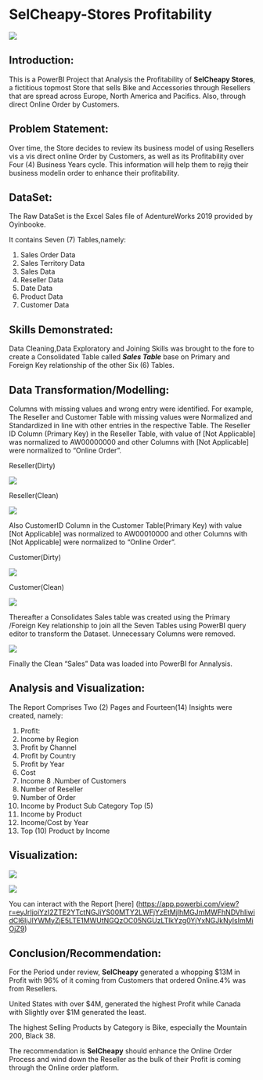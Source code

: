 # SelCheapy-Stores Profitability

![](SelCheapy_Stores.jpg)

## Introduction:
This is a PowerBI Project that Analysis the Profitability of **SelCheapy Stores**, a fictitious topmost Store that sells Bike and Accessories through Resellers that are spread across Europe, North America and Pacifics. Also, through direct Online Order by Customers.

## Problem Statement:
Over time, the Store decides to review its business model of using Resellers vis a vis direct online Order by Customers, as well as its Profitability over Four (4) Business Years cycle. This information will help them to rejig their business modelin order to enhance their profitability.

## DataSet:
The Raw DataSet is the Excel Sales file of  AdentureWorks 2019 provided by Oyinbooke.

It contains Seven (7) Tables,namely:
1.  Sales Order Data
2.  Sales Territory Data
3.  Sales Data
4.  Reseller Data
5.  Date Data
6.  Product Data
7.  Customer Data

## Skills Demonstrated:
Data Cleaning,Data Exploratory and Joining Skills was brought to the fore to create a Consolidated Table called **_Sales Table_** base on Primary and Foreign Key relationship of the other Six (6) Tables.

## Data Transformation/Modelling:
Columns with missing values and wrong entry were identified. For example, The Reseller and Customer Table with missing values were Normalized and Standardized in line with other entries in the respective Table.
The Reseller ID Column (Primary Key) in the Reseller Table, with value of [Not Applicable] was normalized to AW00000000 and other Columns with [Not Applicable] were normalized to “Online Order”.

Reseller(Dirty) 

![](Reseller_Table_Dirty.png)

Reseller(Clean)

![](Reseller_Cleaned.png)

Also  CustomerID Column  in the Customer Table(Primary Key) with value [Not Applicable] was normalized to AW00010000 and other Columns with [Not Applicable] were
normalized to “Online Order”.

Customer(Dirty)

![](Customer_Table_Dirty.png) 

Customer(Clean)

![](Customer_Table_Cleaned.png) 

Thereafter a Consolidates Sales table was created using the Primary /Foreign Key relationship to join all the Seven Tables using PowerBI query editor to transform the Dataset. Unnecessary Columns were removed.

![](Model_After_Joining.png)


Finally the Clean “Sales” Data was loaded into PowerBI for Annalysis.

## Analysis and Visualization:
The Report Comprises Two (2) Pages and Fourteen(14) Insights were created, namely:
1. Profit: 
2. Income by Region
3. Profit by Channel
4. Profit by Country
5. Profit by Year
6. Cost
7. Income
8 .Number of Customers
9. Number of Reseller
10. Number of Order
11. Income by Product Sub Category Top (5)
12. Income by Product
13. Income/Cost by Year
14. Top (10) Product by Income

## Visualization:

![](Profitability_Page1.png)

![](Profitability_Page2.png)


You can interact with the Report [here] (https://app.powerbi.com/view?r=eyJrIjoiYzI2ZTE2YTctNGJiYS00MTY2LWFjYzEtMjlhMGJmMWFhNDVhIiwidCI6IjJlYWMyZjE5LTE1MWUtNGQzOC05NGUzLTlkYzg0YjYxNGJkNyIsImMiOjZ9)

## Conclusion/Recommendation:

For the Period under review, **SelCheapy** generated a whopping $13M in Profit with 96% of it coming from Customers that ordered Online.4% was from Resellers.

United States with over $4M, generated the highest Profit while Canada with Slightly over $1M generated the least.

The highest Selling Products by Category is Bike, especially the Mountain 200, Black 38.

The recommendation is **SelCheapy** should enhance the Online Order Process and wind down the Reseller as the bulk of their Profit is coming through the Online order platform.


